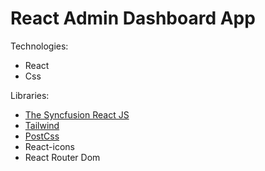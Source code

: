 #  React Admin Dashboard App 
Technologies: 
- React
- Css

Libraries:
- [The Syncfusion React JS](https://www.syncfusion.com/react-components)
- [Tailwind](https://tailwindcss.com/)
- [PostCss](https://postcss.org/)
- React-icons
- React Router Dom
